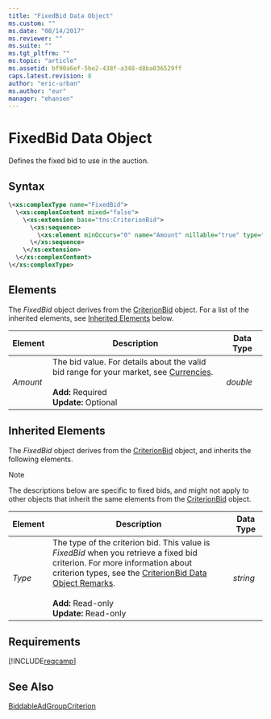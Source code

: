 ```yaml
---
title: "FixedBid Data Object"
ms.custom: ""
ms.date: "08/14/2017"
ms.reviewer: ""
ms.suite: ""
ms.tgt_pltfrm: ""
ms.topic: "article"
ms.assetid: bf90a6ef-5be2-438f-a348-d8ba036529ff
caps.latest.revision: 8
author: "eric-urban"
ms.author: "eur"
manager: "ehansen"
---
```

# FixedBid Data Object
Defines the fixed bid to use in the auction.

## Syntax

```xml
\<xs:complexType name="FixedBid">
  \<xs:complexContent mixed="false">
    \<xs:extension base="tns:CriterionBid">
      \<xs:sequence>
        \<xs:element minOccurs="0" name="Amount" nillable="true" type="xs:double" />
      \</xs:sequence>
    \</xs:extension>
  \</xs:complexContent>
\</xs:complexType>
```

## <a name="Elements"></a>Elements
The *FixedBid* object derives from the [CriterionBid](../campaign-api/criterionbid-data-object.md) object. For a list of the inherited elements, see [Inherited Elements](#InheritedElements) below.

|Element|Description|Data Type|
|-----------|---------------|-------------|
|*Amount*|The bid value. For details about the valid bid range for your market, see [Currencies](http://msdn.microsoft.com/library/bing-ads-currencies.aspx).<br/><br/>**Add:** Required<br/>**Update:** Optional|*double*|

## <a name="InheritedElements"></a>Inherited Elements
The *FixedBid* object derives from the [CriterionBid](../campaign-api/criterionbid-data-object.md) object, and inherits the following elements. 

> [!NOTE]
> The descriptions below are specific to fixed bids, and might not apply to other objects that inherit the same elements from the [CriterionBid](../campaign-api/criterionbid-data-object.md) object.

|Element|Description|Data Type|
|-----------|---------------|-------------|
|*Type*|The type of the criterion bid. This value is *FixedBid* when you retrieve a fixed bid criterion. For more information about criterion types, see the [CriterionBid Data Object Remarks](../campaign-api/criterionbid-data-object.md#remarks).<br/><br/>**Add:** Read-only<br/>**Update:** Read-only|*string*|

## Requirements
[!INCLUDE[reqcamp](../campaign-api/includes/reqcamp.md)]
## See Also
[BiddableAdGroupCriterion](../campaign-api/biddableadgroupcriterion-data-object.md)

